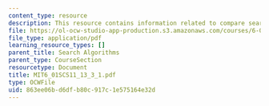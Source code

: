 ```yaml
---
content_type: resource
description: This resource contains information related to compare searches.
file: https://ol-ocw-studio-app-production.s3.amazonaws.com/courses/6-01sc-introduction-to-electrical-engineering-and-computer-science-i-spring-2011/863ee06bd6dfb80c917c1e575164e32d_MIT6_01SCS11_13_3_1.pdf
file_type: application/pdf
learning_resource_types: []
parent_title: Search Algorithms
parent_type: CourseSection
resourcetype: Document
title: MIT6_01SCS11_13_3_1.pdf
type: OCWFile
uid: 863ee06b-d6df-b80c-917c-1e575164e32d
---
```

